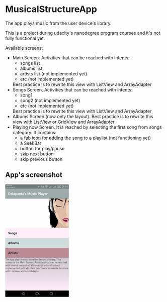 # MusicalStructureApp

The app plays music from the user device's library.

This is a project during udacity's nanodegree program courses and it's not fully functional yet.

Available screens:
<ul>
  <li>Main Screen. 
    Activities that can be reached with intents: <ul><li>songs list</li>
    <li>albums list</li> <li>artists list (not implemented yet)</li> <li>etc (not implemented yet)</li></ul> 
    Best practice is to rewrite this view with ListView and ArrayAdapter</li>
  <li> Songs Screen. 
    Activities that can be reached with intents: <ul><li>song1</li><li>song2 (not implemented yet)</li><li>etc (not implemented yet)</li></ul>
    Best practice is to rewrite this view with ListView and ArrayAdapter</li>
  <li> Albums Screen (now only the layout). 
    Best practice is to rewrite this view with ListView or GridView and ArrayAdapter</li>
  <li>Playing now Screen.
    It is reached by selecting the first song from songs category. It contains: 
    <ul>
      <li>a fab icon for adding the song to a playlist (not functioning yet)</li>
      <li>a SeekBar</li>
      <li>button for play/pause</li>
      <li>skip next button</li>
      <li>skip previous button</li></ul></li>
</ul>

<h2>App's screenshot</h2>
<img src="screenshots/music_player.png" width="40%"/>
